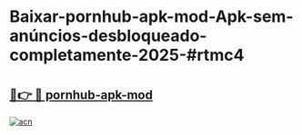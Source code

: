 # Baixar-pornhub-apk-mod-Apk-sem-anúncios-desbloqueado-completamente-2025-#rtmc4

# <h2><a href="https://ainizakaria.my?title=pornhub-apk-mod&ref=24M">🔗👉 🔴 pornhub-apk-mod</a></h2>

[![acn](https://github.com/user-attachments/assets/0f9c940e-d8b0-45ae-aac7-cd30a18b3e1c)](https://ainizakaria.my?title=pornhub-apk-mod&ref=24M)

